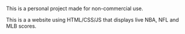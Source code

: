 This is a personal project made for non-commercial use.

This is a a website using HTML/CSS/JS that displays live NBA, NFL and MLB scores.
